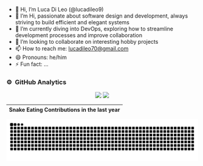 - 👋 Hi, I’m Luca Di Leo (@lucadileo9)
- 👀 I’m Hi,  passionate about software design and development, always striving to build efficient and elegant systems
- 🌱 I’m currently diving into DevOps, exploring how to streamline development processes and improve collaboration
- 💞️ I’m looking to collaborate on interesting hobby projects
- 📫 How to reach me: lucadileo70@gmail.com
- 😄 Pronouns: he/him
- ⚡ Fun fact: ...


### ⚙️ &nbsp;GitHub Analytics

<p align="center">
  <img height="180em" src="https://github-readme-stats-eight-theta.vercel.app/api?username=lucadileo9&show_icons=true&theme=midnight-purple&include_all_commits=true&count_private=true"/>
  <img height="180em" src="https://github-readme-stats-eight-theta.vercel.app/api/top-langs/?username=lucadileo9&layout=compact&langs_count=8&theme=midnight-purple"/>
</p>


| Snake Eating Contributions in the last year |
| ------------------------------------------|
![snake animation](https://github.com/lucadileo9/lucadileo9/blob/output/github-contribution-grid-snake.svg)
<!---
lucadileo9/lucadileo9 is a ✨ special ✨ repository because its `README.md` (this file) appears on your GitHub profile.
You can click the Preview link to take a look at your changes.
--->
